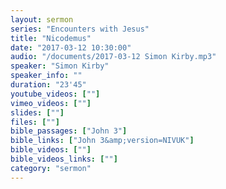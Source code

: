 ```yaml
---
layout: sermon
series: "Encounters with Jesus"
title: "Nicodemus"
date: "2017-03-12 10:30:00"
audio: "/documents/2017-03-12 Simon Kirby.mp3"
speaker: "Simon Kirby"
speaker_info: ""
duration: "23'45"
youtube_videos: [""]
vimeo_videos: [""]
slides: [""]
files: [""]
bible_passages: ["John 3"]
bible_links: ["John 3&amp;version=NIVUK"]
bible_videos: [""]
bible_videos_links: [""]
category: "sermon"
---
```

